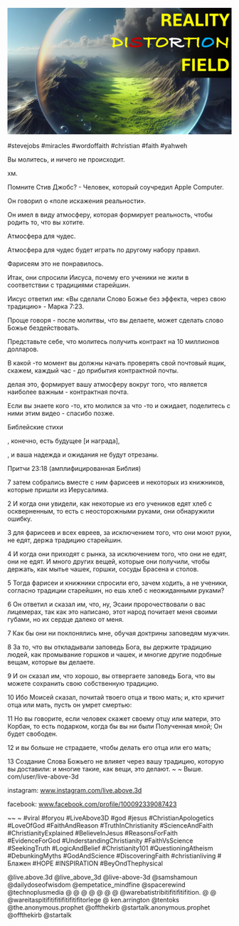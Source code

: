![Video cover image](../cover.jpg "cover photo")

#stevejobs #miracles #wordoffaith #christian #faith #yahweh

Вы молитесь, и ничего не происходит.

хм.

Помните Стив Джобс? - Человек, который соучредил Apple Computer.

Он говорил о «поле искажения реальности».

Он имел в виду атмосферу, которая формирует реальность, чтобы родить то, что вы хотите.

Атмосфера для чудес.

Атмосфера для чудес будет играть по другому набору правил.

Фарисеям это не понравилось.

Итак, они спросили Иисуса, почему его ученики не жили в соответствии с традициями старейшин.

Иисус ответил им: «Вы сделали Слово Божье без эффекта, через свою традицию» - Марка 7:23.

Проще говоря - после молитвы, что вы делаете, может сделать слово Божье бездействовать.

Представьте себе, что молитесь получить контракт на 10 миллионов долларов.

В какой -то момент вы должны начать проверять свой почтовый ящик, скажем, каждый час - до прибытия контрактной почты.

делая это, формирует вашу атмосферу вокруг того, что является наиболее важным - контрактная почта.

Если вы знаете кого -то, кто молился за что -то и ожидает, поделитесь с ними этим видео - спасибо позже.

Библейские стихи

, конечно, есть будущее [и награда],

, и ваша надежда и ожидания не будут отрезаны.

Притчи 23:18 (амплифицированная Библия)

7 затем собрались вместе с ним фарисеев и некоторых из книжников, которые пришли из Иерусалима.

2 И когда они увидели, как некоторые из его учеников едят хлеб с оскверненным, то есть с неосторожными руками, они обнаружили ошибку.

3 для фарисеев и всех евреев, за исключением того, что они моют руки, не едят, держа традицию старейшин.

4 И когда они приходят с рынка, за исключением того, что они не едят, они не едят. И много других вещей, которые они получили, чтобы держать, как мытье чашек, горшки, сосуды Брасена и столов.

5 Тогда фарисеи и книжники спросили его, зачем ходить, а не ученики, согласно традиции старейшин, но ешь хлеб с неожиданными руками?

6 Он ответил и сказал им, что, ну, Эсаии пророчествовали о вас лицемерах, так как это написано, этот народ почитает меня своими губами, но их сердце далеко от меня.

7 Как бы они ни поклонялись мне, обучая доктрины заповедям мужчин.

8 За то, что вы откладывали заповедь Бога, вы держите традицию людей, как промывание горшков и чашек, и многие другие подобные вещам, которые вы делаете.

9 И он сказал им, что хорошо, вы отвергаете заповедь Бога, что вы можете сохранить свою собственную традицию.

10 Ибо Моисей сказал, почитай твоего отца и твою мать; и, кто кричит отца или мать, пусть он умрет смертью:

11 Но вы говорите, если человек скажет своему отцу или матери, это Корбан, то есть подарком, когда бы вы ни были Полученная мной; Он будет свободен.

12 и вы больше не страдаете, чтобы делать его отца или его мать;

13 Создание Слова Божьего не влияет через вашу традицию, которую вы доставили: и многие такие, как вещи, это делают. ~ ~ Выше. com/user/live-above-3d

instagram: www.instagram.com/live.above.3d

facebook: www.facebook.com/profile/100092339087423

~~ ~ #viral #foryou #LiveAbove3D #god #jesus #ChristianApologetics #LoveOfGod #FaithAndReason #TruthInChristianity #ScienceAndFaith #ChristianityExplained #BelieveInJesus #ReasonsForFaith #EvidenceForGod #UnderstandingChristianity #FaithVsScience #SeekingTruth #LogicAndBelief #Christianity101 #QuestioningAtheism #DebunkingMyths #GodAndScience #DiscoveringFaith #christianliving # Блажен #HOPE #INSPIRATION #BeyOndThephysical

@live.above.3d @live_above_3d @live-above-3d @samshamoun @dailydoseofwisdom @empetatice_mindfine @spacerewind @technoplusmedia @ @ @ @ @ @ @ @warebatistribitifitifitifition. @ @ @wareitaspitifitifitifitifitifitorlege @ ken.arrington @tentoks @the.anonymous.prophet @offthekirb @startalk.anonymous.prophet @offthekirb @startalk